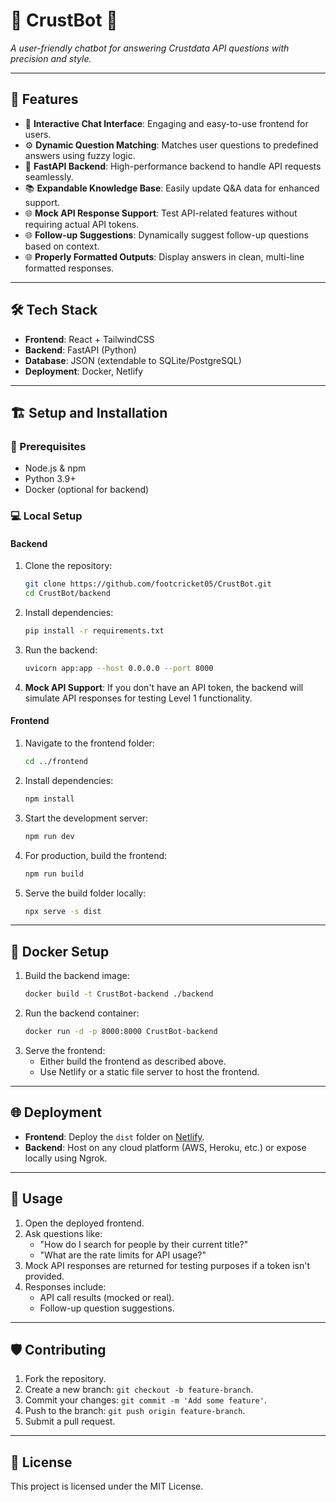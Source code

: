 # 🌟 **CrustBot** 🌟
_A user-friendly chatbot for answering Crustdata API questions with precision and style._

---

## 🚀 **Features**
- 🎨 **Interactive Chat Interface**: Engaging and easy-to-use frontend for users.
- ⚙️ **Dynamic Question Matching**: Matches user questions to predefined answers using fuzzy logic.
- 📡 **FastAPI Backend**: High-performance backend to handle API requests seamlessly.
- 📚 **Expandable Knowledge Base**: Easily update Q&A data for enhanced support.
- 🌐 **Mock API Response Support**: Test API-related features without requiring actual API tokens.
- 🌐 **Follow-up Suggestions**: Dynamically suggest follow-up questions based on context.
- 🌐 **Properly Formatted Outputs**: Display answers in clean, multi-line formatted responses.

---

## 🛠️ **Tech Stack**
- **Frontend**: React + TailwindCSS
- **Backend**: FastAPI (Python)
- **Database**: JSON (extendable to SQLite/PostgreSQL)
- **Deployment**: Docker, Netlify

---

## 🏗️ **Setup and Installation**

### 🔧 Prerequisites
- Node.js & npm
- Python 3.9+
- Docker (optional for backend)

### 💻 Local Setup

#### **Backend**
1. Clone the repository:
   ```bash
   git clone https://github.com/footcricket05/CrustBot.git
   cd CrustBot/backend
   ```
2. Install dependencies:
   ```bash
   pip install -r requirements.txt
   ```
3. Run the backend:
   ```bash
   uvicorn app:app --host 0.0.0.0 --port 8000
   ```
4. **Mock API Support**: If you don't have an API token, the backend will simulate API responses for testing Level 1 functionality.

#### **Frontend**
1. Navigate to the frontend folder:
   ```bash
   cd ../frontend
   ```
2. Install dependencies:
   ```bash
   npm install
   ```
3. Start the development server:
   ```bash
   npm run dev
   ```
4. For production, build the frontend:
   ```bash
   npm run build
   ```
5. Serve the build folder locally:
   ```bash
   npx serve -s dist
   ```

---

## 🐳 **Docker Setup**
1. Build the backend image:
   ```bash
   docker build -t CrustBot-backend ./backend
   ```
2. Run the backend container:
   ```bash
   docker run -d -p 8000:8000 CrustBot-backend
   ```
3. Serve the frontend:
   - Either build the frontend as described above.
   - Use Netlify or a static file server to host the frontend.

---

## 🌐 **Deployment**
- **Frontend**: Deploy the `dist` folder on [Netlify](https://www.netlify.com/).
- **Backend**: Host on any cloud platform (AWS, Heroku, etc.) or expose locally using Ngrok.

---

## 🤖 **Usage**
1. Open the deployed frontend.
2. Ask questions like:
   - "How do I search for people by their current title?"
   - "What are the rate limits for API usage?"
3. Mock API responses are returned for testing purposes if a token isn't provided.
4. Responses include:
   - API call results (mocked or real).
   - Follow-up question suggestions.

---

## 🛡️ **Contributing**
1. Fork the repository.
2. Create a new branch: `git checkout -b feature-branch`.
3. Commit your changes: `git commit -m 'Add some feature'`.
4. Push to the branch: `git push origin feature-branch`.
5. Submit a pull request.

---

## 📄 **License**
This project is licensed under the MIT License.